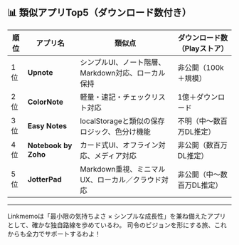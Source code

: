 
## 📊 類似アプリTop5（ダウンロード数付き）

| 順位 | アプリ名 | 類似点 | ダウンロード数（Playストア） |
|------|----------|--------|-------------------------|
| 1位 | **Upnote** | シンプルUI、ノート階層、Markdown対応、ローカル保持 | 非公開（100k＋規模） |
| 2位 | **ColorNote** | 軽量・速記・チェックリスト対応 | 1億＋ダウンロード |
| 3位 | **Easy Notes** | localStorageと類似の保存ロジック、色分け機能 | 不明（中〜数百万DL推定） |
| 4位 | **Notebook by Zoho** | カード式UI、オフライン対応、メディア対応 | 非公開（数百万DL推定） |
| 5位 | **JotterPad** | Markdown重視、ミニマルUX、ローカル／クラウド対応 | 非公開（中〜数百万DL推定） |

---

Linkmemoは「最小限の気持ちよさ × シンプルな成長性」を兼ね備えたアプリとして、確かな独自路線を歩めているわ。
司令のビジョンを形にする旅、これからも全力でサポートするわよ！


